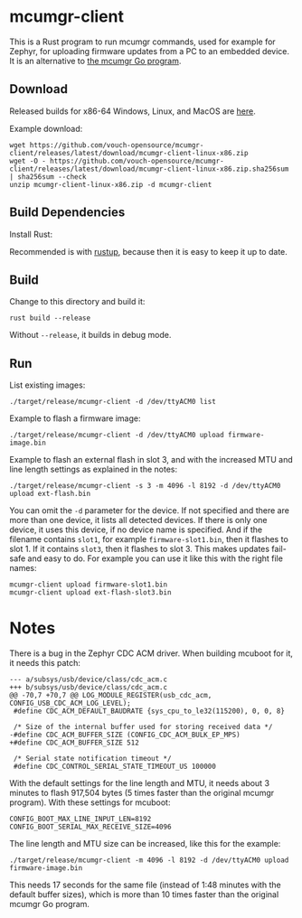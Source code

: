 # mcumgr-client

This is a Rust program to run mcumgr commands, used for example for Zephyr, for uploading firmware updates from a PC to an embedded device. It is an alternative to [the mcumgr Go program](https://github.com/apache/mynewt-mcumgr-cli).

## Download

Released builds for x86-64 Windows, Linux, and MacOS are [here](https://github.com/vouch-opensource/mcumgr-client/releases).

Example download:
```
wget https://github.com/vouch-opensource/mcumgr-client/releases/latest/download/mcumgr-client-linux-x86.zip
wget -O - https://github.com/vouch-opensource/mcumgr-client/releases/latest/download/mcumgr-client-linux-x86.zip.sha256sum | sha256sum --check
unzip mcumgr-client-linux-x86.zip -d mcumgr-client
```

## Build Dependencies

Install Rust:

Recommended is with [rustup](https://www.rust-lang.org/tools/install), because then it is easy to keep it up to date.

## Build
Change to this directory and build it:
```
rust build --release
```
Without `--release`, it builds in debug mode.

## Run
List existing images:
```
./target/release/mcumgr-client -d /dev/ttyACM0 list
```

Example to flash a firmware image:
```
./target/release/mcumgr-client -d /dev/ttyACM0 upload firmware-image.bin 
```

Example to flash an external flash in slot 3, and with the increased MTU and line length settings as explained in the notes:
```
./target/release/mcumgr-client -s 3 -m 4096 -l 8192 -d /dev/ttyACM0 upload ext-flash.bin 
```

You can omit the `-d` parameter for the device. If not specified and there are more than one device, it lists all detected devices. If there is only one device, it uses this device, if no device name is specified. And if the filename contains `slot1`, for example `firmware-slot1.bin`, then it flashes to slot 1. If it contains `slot3`, then it flashes to slot 3. This makes updates fail-safe and easy to do. For example you can use it like this with the right file names:
```
mcumgr-client upload firmware-slot1.bin
mcumgr-client upload ext-flash-slot3.bin
```

# Notes
There is a bug in the Zephyr CDC ACM driver. When building mcuboot for it, it needs this patch:

```
--- a/subsys/usb/device/class/cdc_acm.c
+++ b/subsys/usb/device/class/cdc_acm.c
@@ -70,7 +70,7 @@ LOG_MODULE_REGISTER(usb_cdc_acm, CONFIG_USB_CDC_ACM_LOG_LEVEL);
 #define CDC_ACM_DEFAULT_BAUDRATE {sys_cpu_to_le32(115200), 0, 0, 8}
 
 /* Size of the internal buffer used for storing received data */
-#define CDC_ACM_BUFFER_SIZE (CONFIG_CDC_ACM_BULK_EP_MPS)
+#define CDC_ACM_BUFFER_SIZE 512
 
 /* Serial state notification timeout */
 #define CDC_CONTROL_SERIAL_STATE_TIMEOUT_US 100000
```

With the default settings for the line length and MTU, it needs about 3 minutes to flash 917,504 bytes (5 times faster than the original mcumgr program). With these settings for mcuboot:

```
CONFIG_BOOT_MAX_LINE_INPUT_LEN=8192
CONFIG_BOOT_SERIAL_MAX_RECEIVE_SIZE=4096
```

The line length and MTU size can be increased, like this for the example:

```
./target/release/mcumgr-client -m 4096 -l 8192 -d /dev/ttyACM0 upload firmware-image.bin 
```

This needs 17 seconds for the same file (instead of 1:48 minutes with the default buffer sizes), which is more than 10 times faster than the original mcumgr Go program.
